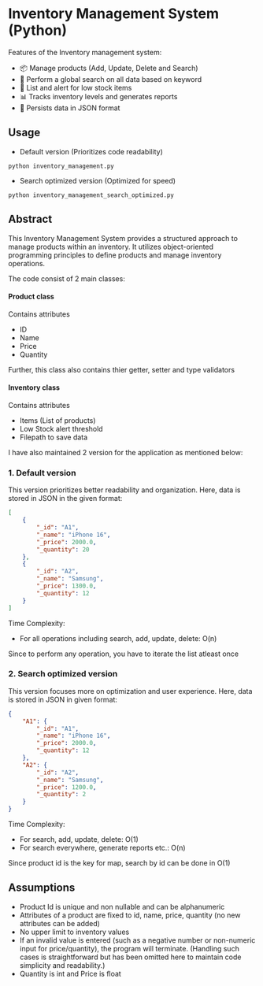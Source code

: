 # Inventory Management System (Python)

Features of the Inventory management system:
- 📦 Manage products (Add, Update, Delete and Search) 
- 🔎 Perform a global search on all data based on keyword
- 🔻 List and alert for low stock items
- 📊 Tracks inventory levels and generates reports
- 💾 Persists data in JSON format

## Usage
- Default version (Prioritizes code readability)
```shell
python inventory_management.py
```

- Search optimized version (Optimized for speed)
```shell
python inventory_management_search_optimized.py
```

## Abstract
This Inventory Management System provides a structured approach to manage products within an inventory. It utilizes object-oriented programming principles to define products and manage inventory operations.

The code consist of 2 main classes:
#### Product class
Contains attributes
- ID
- Name
- Price
- Quantity

Further, this class also contains thier getter, setter and type validators
#### Inventory class
Contains attributes
- Items (List of products)
- Low Stock alert threshold
- Filepath to save data

I have also maintained 2 version for the application as mentioned below:
### 1. Default version 
This version prioritizes better readability and organization. Here,  data is stored in JSON in the given format:
```json
[
    {
        "_id": "A1",
        "_name": "iPhone 16",
        "_price": 2000.0,
        "_quantity": 20
    },
    {
        "_id": "A2",
        "_name": "Samsung",
        "_price": 1300.0,
        "_quantity": 12
    }
]
```

Time Complexity:
- For all operations including search, add, update, delete: O(n)

Since to perform any operation, you have to iterate the list atleast once

### 2. Search optimized version 
This version focuses more on optimization and user experience. Here, data is stored in JSON in given format:
```json
{
    "A1": {
        "_id": "A1",
        "_name": "iPhone 16",
        "_price": 2000.0,
        "_quantity": 12
    },
    "A2": {
        "_id": "A2",
        "_name": "Samsung",
        "_price": 1200.0,
        "_quantity": 2
    }
}
```

Time Complexity:
- For search, add, update, delete: O(1)
- For search everywhere, generate reports etc.: O(n)

Since product id is the key for map, search by id can be done in O(1)
## Assumptions
- Product Id is unique and non nullable and can be alphanumeric
- Attributes of a product are fixed to id, name, price, quantity (no new attributes can be added)
- No upper limit to inventory values
- If an invalid value is entered (such as a negative number or non-numeric input for price/quantity), the program will terminate. (Handling such cases is straightforward but has been omitted here to maintain code simplicity and readability.)
- Quantity is int and Price is float
